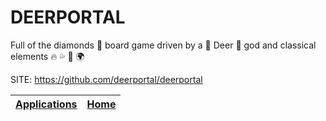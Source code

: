 # DEERPORTAL

 Full of the diamonds  :gem: board game driven by a :deer: Deer :deer: god and classical elements :fire: 💦 :dash: :earth_africa: 

 SITE: https://github.com/deerportal/deerportal

 | [Applications](https://portable-linux-apps.github.io/apps.html) | [Home](https://portable-linux-apps.github.io)
 | --- | --- |
